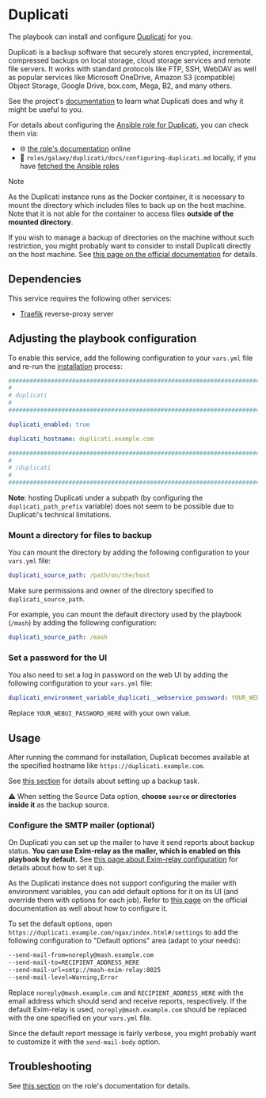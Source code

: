 <!--
SPDX-FileCopyrightText: 2020 - 2024 MDAD project contributors
SPDX-FileCopyrightText: 2020 - 2024 Slavi Pantaleev
SPDX-FileCopyrightText: 2020 Aaron Raimist
SPDX-FileCopyrightText: 2020 Chris van Dijk
SPDX-FileCopyrightText: 2020 Dominik Zajac
SPDX-FileCopyrightText: 2020 Mickaël Cornière
SPDX-FileCopyrightText: 2022 François Darveau
SPDX-FileCopyrightText: 2022 Julian Foad
SPDX-FileCopyrightText: 2022 Warren Bailey
SPDX-FileCopyrightText: 2023 Antonis Christofides
SPDX-FileCopyrightText: 2023 Felix Stupp
SPDX-FileCopyrightText: 2023 Julian-Samuel Gebühr
SPDX-FileCopyrightText: 2023 Pierre 'McFly' Marty
SPDX-FileCopyrightText: 2024 - 2025 Suguru Hirahara

SPDX-License-Identifier: AGPL-3.0-or-later
-->

# Duplicati

The playbook can install and configure [Duplicati](https://duplicati.com) for you.

Duplicati is a backup software that securely stores encrypted, incremental, compressed backups on local storage, cloud storage services and remote file servers. It works with standard protocols like FTP, SSH, WebDAV as well as popular services like Microsoft OneDrive, Amazon S3 (compatible) Object Storage, Google Drive, box.com, Mega, B2, and many others.

See the project's [documentation](https://docs.duplicati.com) to learn what Duplicati does and why it might be useful to you.

For details about configuring the [Ansible role for Duplicati](https://github.com/mother-of-all-self-hosting/ansible-role-duplicati), you can check them via:
- 🌐 [the role's documentation](https://github.com/mother-of-all-self-hosting/ansible-role-duplicati/blob/main/docs/configuring-duplicati.md) online
- 📁 `roles/galaxy/duplicati/docs/configuring-duplicati.md` locally, if you have [fetched the Ansible roles](../installing.md)

>[!NOTE]
> As the Duplicati instance runs as the Docker container, it is necessary to mount the directory which includes files to back up on the host machine. Note that it is not able for the container to access files **outside of the mounted directory**.
>
> If you wish to manage a backup of directories on the machine without such restriction, you might probably want to consider to install Duplicati directly on the host machine. See [this page on the official documentation](https://docs.duplicati.com/getting-started/installation) for details.

## Dependencies

This service requires the following other services:

- [Traefik](traefik.md) reverse-proxy server

## Adjusting the playbook configuration

To enable this service, add the following configuration to your `vars.yml` file and re-run the [installation](../installing.md) process:

```yaml
########################################################################
#                                                                      #
# duplicati                                                            #
#                                                                      #
########################################################################

duplicati_enabled: true

duplicati_hostname: duplicati.example.com

########################################################################
#                                                                      #
# /duplicati                                                           #
#                                                                      #
########################################################################
```

**Note**: hosting Duplicati under a subpath (by configuring the `duplicati_path_prefix` variable) does not seem to be possible due to Duplicati's technical limitations.

### Mount a directory for files to backup

You can mount the directory by adding the following configuration to your `vars.yml` file:

```yaml
duplicati_source_path: /path/on/the/host
```

Make sure permissions and owner of the directory specified to `duplicati_source_path`.

For example, you can mount the default directory used by the playbook (`/mash`) by adding the following configuration:

```yaml
duplicati_source_path: /mash
```

### Set a password for the UI

You also need to set a log in password on the web UI by adding the following configuration to your `vars.yml` file:

```yaml
duplicati_environment_variable_duplicati__webservice_password: YOUR_WEBUI_PASSWORD_HERE
```

Replace `YOUR_WEBUI_PASSWORD_HERE` with your own value.

## Usage

After running the command for installation, Duplicati becomes available at the specified hostname like `https://duplicati.example.com`.

See [this section](https://github.com/mother-of-all-self-hosting/ansible-role-duplicati/blob/main/docs/configuring-duplicati.md#usage) for details about setting up a backup task.

⚠️ When setting the Source Data option, **choose `source` or directories inside it** as the backup source.

### Configure the SMTP mailer (optional)

On Duplicati you can set up the mailer to have it send reports about backup status. **You can use Exim-relay as the mailer, which is enabled on this playbook by default.** See [this page about Exim-relay configuration](exim-relay.md) for details about how to set it up.

As the Duplicati instance does not support configuring the mailer with environment variables, you can add default options for it on its UI (and override them with options for each job). Refer to [this page](https://docs.duplicati.com/detailed-descriptions/sending-reports-via-email/sending-reports-with-email) on the official documentation as well about how to configure it.

To set the default options, open `https://duplicati.example.com/ngax/index.html#/settings` to add the following configuration to "Default options" area (adapt to your needs):

```txt
--send-mail-from=noreply@mash.example.com
--send-mail-to=RECIPIENT_ADDRESS_HERE
--send-mail-url=smtp://mash-exim-relay:8025
--send-mail-level=Warning,Error
```

Replace `noreply@mash.example.com` and `RECIPIENT_ADDRESS_HERE` with the email address which should send and receive reports, respectively. If the default Exim-relay is used, `noreply@mash.example.com` should be replaced with the one specified on your `vars.yml` file.

Since the default report message is fairly verbose, you might probably want to customize it with the `send-mail-body` option.

## Troubleshooting

See [this section](https://github.com/mother-of-all-self-hosting/ansible-role-duplicati/blob/main/docs/configuring-duplicati.md#troubleshooting) on the role's documentation for details.
